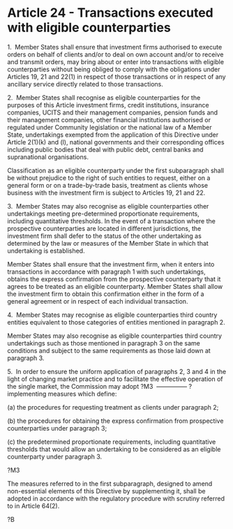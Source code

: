 # Article 24 - Transactions executed with eligible counterparties


1.  Member States shall ensure that investment firms authorised to execute orders on behalf of clients and/or to deal on own account and/or to receive and transmit orders, may bring about or enter into transactions with eligible counterparties without being obliged to comply with the obligations under Articles 19, 21 and 22(1) in respect of those transactions or in respect of any ancillary service directly related to those transactions.

2.  Member States shall recognise as eligible counterparties for the purposes of this Article investment firms, credit institutions, insurance companies, UCITS and their management companies, pension funds and their management companies, other financial institutions authorised or regulated under Community legislation or the national law of a Member State, undertakings exempted from the application of this Directive under Article 2(1)(k) and (l), national governments and their corresponding offices including public bodies that deal with public debt, central banks and supranational organisations.

Classification as an eligible counterparty under the first subparagraph shall be without prejudice to the right of such entities to request, either on a general form or on a trade-by-trade basis, treatment as clients whose business with the investment firm is subject to Articles 19, 21 and 22.

3.  Member States may also recognise as eligible counterparties other undertakings meeting pre-determined proportionate requirements, including quantitative thresholds. In the event of a transaction where the prospective counterparties are located in different jurisdictions, the investment firm shall defer to the status of the other undertaking as determined by the law or measures of the Member State in which that undertaking is established.

Member States shall ensure that the investment firm, when it enters into transactions in accordance with paragraph 1 with such undertakings, obtains the express confirmation from the prospective counterparty that it agrees to be treated as an eligible counterparty. Member States shall allow the investment firm to obtain this confirmation either in the form of a general agreement or in respect of each individual transaction.

4.  Member States may recognise as eligible counterparties third country entities equivalent to those categories of entities mentioned in paragraph 2.

Member States may also recognise as eligible counterparties third country undertakings such as those mentioned in paragraph 3 on the same conditions and subject to the same requirements as those laid down at paragraph 3.

5.  In order to ensure the uniform application of paragraphs 2, 3 and 4 in the light of changing market practice and to facilitate the effective operation of the single market, the Commission may adopt ?M3  ————— ? implementing measures which define:

(a) the procedures for requesting treatment as clients under paragraph 2;

(b) the procedures for obtaining the express confirmation from prospective counterparties under paragraph 3;

(c) the predetermined proportionate requirements, including quantitative thresholds that would allow an undertaking to be considered as an eligible counterparty under paragraph 3.

?M3

The measures referred to in the first subparagraph, designed to amend non-essential elements of this Directive by supplementing it, shall be adopted in accordance with the regulatory procedure with scrutiny referred to in Article 64(2).

?B
